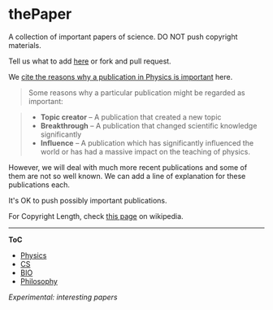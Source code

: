 thePaper
========

A collection of important papers of science. DO NOT push copyright materials.


Tell us what to add [here](https://github.com/opentf/thePaper/issues?labels=propose) or fork and pull request.


We [cite the reasons why a publication in Physics is important](https://en.wikipedia.org/wiki/List_of_important_publications_in_physics) here.

> Some reasons why a particular publication might be regarded as important:

> * **Topic creator** – A publication that created a new topic
> * **Breakthrough** – A publication that changed scientific knowledge significantly
> * **Influence** – A publication which has significantly influenced the world or has had a massive impact on the teaching of physics.


However, we will deal with much more recent publications and some of them are not so well known. We can add a line of explanation for these publications each.

It's OK to push possibly important publications.


For Copyright Length, check [this page](https://en.wikipedia.org/wiki/List_of_countries'_copyright_lengths) on wikipedia.




------

**ToC**

* [Physics](physics.md)
* [CS](cs.md)
* [BIO](bio.md)
* [Philosophy](philosophy.md)

*Experimental: interesting papers*

